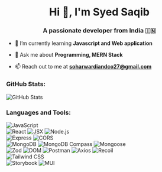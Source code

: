 
<h1 align="center">Hi 👋, I'm Syed Saqib</h1>
<h3 align="center">A passionate developer from India 🇮🇳 </h3>

- 🌱 I’m currently learning **Javascript and Web application**

- 💬 Ask me about **Programming, MERN Stack**

- 📫 Reach out to me at **soharwardiandco27@gmail.com**

<h3 align="left">GitHub Stats:</h3>

![GitHub Stats](https://github-readme-stats.vercel.app/api?username=syed-yaga&show_icons=true&theme=dark)



<h3 align="left">Languages and Tools:</h3>


![JavaScript](https://img.shields.io/badge/JavaScript-F7DF1E?style=for-the-badge&logo=javascript)  
![React](https://img.shields.io/badge/React-61DAFB?style=for-the-badge&logo=react)
![JSX](https://img.shields.io/badge/JSX-61DAFB?style=for-the-badge&logo=react&logoColor=white)
![Node.js](https://img.shields.io/badge/Node.js-339933?style=for-the-badge&logo=node.js)  
![Express](https://img.shields.io/badge/Express-000000?style=for-the-badge&logo=express)
![CORS](https://img.shields.io/badge/CORS-1572B6?style=for-the-badge)  
![MongoDB](https://img.shields.io/badge/MongoDB-47A248?style=for-the-badge&logo=mongodb) 
![MongoDB Compass](https://img.shields.io/badge/MongoDB%20Compass-green?style=flat&logo=mongodb)
![Mongoose](https://img.shields.io/badge/Mongoose-880000?style=for-the-badge)  
![Zod](https://img.shields.io/badge/Zod-3178C6?style=for-the-badge)
![DOM](https://img.shields.io/badge/DOM-4285F4?style=for-the-badge)
![Postman](https://img.shields.io/badge/Postman-FF6C37?style=for-the-badge&logo=postman)
![Axios](https://img.shields.io/badge/-Axios-671ddf?style=flat-square&logo=data:image/svg+xml;base64,...)
![Recoil](https://img.shields.io/badge/-Recoil-3578E5?style=flat-square&logo=recoil)  
![Tailwind CSS](https://img.shields.io/badge/-Tailwind%20CSS-06B6D4?style=flat-square&logo=tailwind-css)  
![Storybook](https://img.shields.io/badge/-Storybook-FF4785?style=flat-square&logo=storybook)
![MUI](https://img.shields.io/badge/-MUI-007FFF?style=flat-square&logo=mui)  
